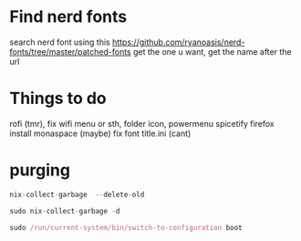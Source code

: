 # Find nerd fonts
search nerd font using this
https://github.com/ryanoasis/nerd-fonts/tree/master/patched-fonts
get the one u want, get the name after the url

# Things to do
rofi (tmr), fix wifi menu or sth, folder icon, powermenu
spicetify
firefox
install monaspace (maybe)
fix font title.ini (cant)

# purging
```nix
nix-collect-garbage  --delete-old

sudo nix-collect-garbage -d

sudo /run/current-system/bin/switch-to-configuration boot
```
